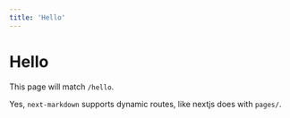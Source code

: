 ```yaml
---
title: 'Hello'
---
```


# Hello

This page will match `/hello`.

Yes, `next-markdown` supports dynamic routes, like nextjs does with `pages/`.
